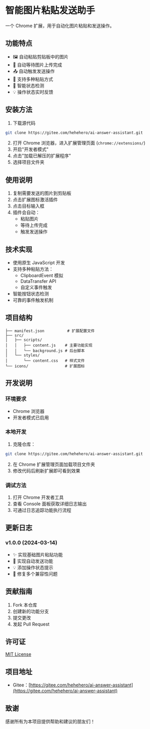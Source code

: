# 智能图片粘贴发送助手

一个 Chrome 扩展，用于自动化图片粘贴和发送操作。

## 功能特点

- 🖼️ 自动粘贴剪贴板中的图片
- 🚀 自动等待图片上传完成
- 📤 自动触发发送操作
- 📝 支持多种粘贴方式
- 🔄 智能状态检测
- 💡 操作状态实时反馈

## 安装方法

1. 下载源代码

```bash
git clone https://gitee.com/hehehero/ai-answer-assistant.git
```

2. 打开 Chrome 浏览器，进入扩展管理页面 (`chrome://extensions/`)
3. 开启"开发者模式"
4. 点击"加载已解压的扩展程序"
5. 选择项目文件夹

## 使用说明

1. 复制需要发送的图片到剪贴板
2. 点击扩展图标激活插件
3. 点击目标输入框
4. 插件会自动：
   - 粘贴图片
   - 等待上传完成
   - 触发发送操作

## 技术实现

- 使用原生 JavaScript 开发
- 支持多种粘贴方法：
  - ClipboardEvent 模拟
  - DataTransfer API
  - 自定义事件触发
- 智能按钮状态检测
- 可靠的事件触发机制

## 项目结构

```
├── manifest.json          # 扩展配置文件
├── src/
│   ├── scripts/
│   │   ├── content.js    # 主要功能实现
│   │   └── background.js # 后台脚本
│   └── styles/
│       └── content.css   # 样式文件
└── icons/                # 扩展图标
```

## 开发说明

### 环境要求

- Chrome 浏览器
- 开发者模式已启用

### 本地开发

1. 克隆仓库：

```bash
git clone https://gitee.com/hehehero/ai-answer-assistant.git
```

2. 在 Chrome 扩展管理页面加载项目文件夹
3. 修改代码后刷新扩展即可看到效果

### 调试方法

1. 打开 Chrome 开发者工具
2. 查看 Console 面板获取详细日志输出
3. 可通过日志追踪功能执行流程

## 更新日志

### v1.0.0 (2024-03-14)

- ✨ 实现基础图片粘贴功能
- 🚀 实现自动发送功能
- 💡 添加操作状态提示
- 🐛 修复多个兼容性问题

## 贡献指南

1. Fork 本仓库
2. 创建新的功能分支
3. 提交更改
4. 发起 Pull Request

## 许可证

[MIT License](LICENSE)

## 项目地址

- Gitee：[https://gitee.com/hehehero/ai-answer-assistant](https://gitee.com/hehehero/ai-answer-assistant)

## 致谢

感谢所有为本项目提供帮助和建议的朋友们！